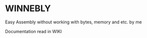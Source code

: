 # WINNEBLY
Easy Assembly without working with bytes, memory and etc. by me

Documentation read in WIKI
